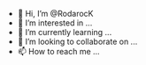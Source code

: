 - 👋 Hi, I’m @RodarocK
- 👀 I’m interested in ...
- 🌱 I’m currently learning ...
- 💞️ I’m looking to collaborate on ...
- 📫 How to reach me ...

<!---
RodarocK/RodarocK is a ✨ special ✨ repository because its `README.md` (this file) appears on your GitHub profile.
You can click the Preview link to take a look at your changes.
--->
